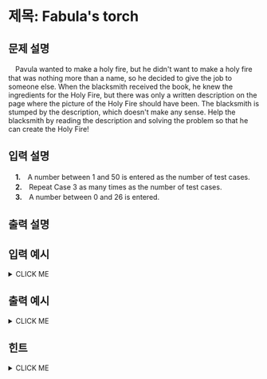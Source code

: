 # 제목: Fabula's torch

## 문제 설명
　Pavula wanted to make a holy fire, but he didn't want to make a holy fire that was nothing more than a name, so he decided to give the job to someone else.
When the blacksmith received the book, he knew the ingredients for the Holy Fire, but there was only a written description on the page where the picture of the Holy Fire should have been.
The blacksmith is stumped by the description, which doesn't make any sense. Help the blacksmith by reading the description and solving the problem so that he can create the Holy Fire!

## 입력 설명
　**1.**　A number between 1 and 50 is entered as the number of test cases.<br>
　**2.**　Repeat Case 3 as many times as the number of test cases.<br>
　**3.**　A number between 0 and 26 is entered.<br>

## 출력 설명



## 입력 예시
<details><summary>CLICK ME</summary>
<pre>
<strong>1</strong>
<strong>3</strong>
<strong>5</strong><br>
</pre>
</details>

## 출력 예시
<details><summary>CLICK ME</summary>
<pre>
A
A<br>
 B
BAB
 B
BBB
BAB
BBB<br>
  C
 CBC
CBABC
 CBC
  C
CCCCC
CBBBC
CBABC
CBBBC
CCCCC<br>
END.
</pre>
</details>

## 힌트
<details><summary>CLICK ME</summary>
 NO HINT.
</details>
